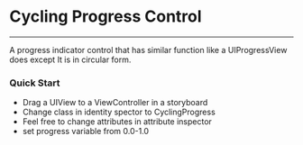 <h1>Cycling Progress Control</h1><hr>
A progress indicator control that has similar function like a UIProgressView does except It is in circular form.

<h3>Quick Start</h3>
<ul>
  <li>Drag a UIView to a ViewController in a storyboard</li>
  <li>Change class in identity spector to CyclingProgress</li>
  <li>Feel free to change attributes in attribute inspector</li>
  <li>set progress variable from 0.0-1.0</li>
</ul>
